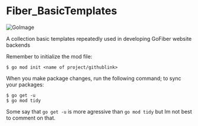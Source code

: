 # Fiber_BasicTemplates

![GoImage](https://github.com/Joe-BN/Fiber_BasicTemplates/assets/128038111/4c11dd15-fcd6-4fb7-8271-a3387fdad870)

A collection basic templates repeatedly used in developing GoFiber website backends

Remember to initialize the mod file:
```
$ go mod init <name of project/githublink>
```
When you make package changes, run the following command; to sync your packages:
```
$ go get -u
$ go mod tidy
```
Some say that ```go get -u``` is more agressive than ```go mod tidy``` but Im not best to comment on that.
